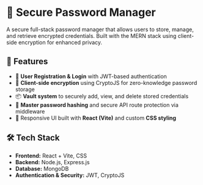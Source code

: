 # 🔐 Secure Password Manager 

A secure full-stack password manager that allows users to store, manage, and retrieve encrypted credentials. Built with the MERN stack using client-side encryption for enhanced privacy.

## 🚀 Features

- 🔐 **User Registration & Login** with JWT-based authentication
- 📁 **Client-side encryption** using CryptoJS for zero-knowledge password storage
- 📦 **Vault system** to securely add, view, and delete stored credentials
- 🧠 **Master password hashing** and secure API route protection via middleware
- 📱 Responsive UI built with **React (Vite)** and custom **CSS styling**


## 🛠️ Tech Stack

- **Frontend:** React + Vite, CSS
- **Backend:** Node.js, Express.js
- **Database:** MongoDB
- **Authentication & Security:** JWT, CryptoJS
